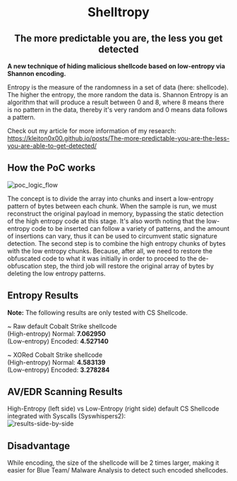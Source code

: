 <h1 align="center">
    Shelltropy
</h1>

<h2 align="center">
    The more predictable you are, the less you get detected
</h2>

**A new technique of hiding malicious shellcode based on low-entropy via Shannon encoding.**

Entropy is the measure of the randomness in a set of data (here: shellcode). The higher the entropy, the more random the data is. Shannon Entropy is an algorithm that will produce a result between 0 and 8, where 8 means there is no pattern in the data, thereby it's very random and 0 means data follows a pattern.

Check out my article for more information of my research: https://kleiton0x00.github.io/posts/The-more-predictable-you-are-the-less-you-are-able-to-get-detected/

## How the PoC works

![poc_logic_flow](https://github.com/kleiton0x00/Shelltropy/blob/main/Images/encoding_logic_flow.jpg?raw=true)

The concept is to divide the array into chunks and insert a low-entropy pattern of bytes between each chunk. When the sample is run, we must reconstruct the original payload in memory, bypassing the static detection of the high entropy code at this stage.
It's also worth noting that the low-entropy code to be inserted can follow a variety of patterns, and the amount of insertions can vary, thus it can be used to circumvent static signature detection. The second step is to combine the high entropy chunks of bytes with the low entropy chunks. 
Because, after all, we need to restore the obfuscated code to what it was initially in order to proceed to the de-obfuscation step, the third job will restore the original array of bytes by deleting the low entropy patterns. 

## Entropy Results

**Note:** The following results are only tested with CS Shellcode.

~ Raw default Cobalt Strike shellcode  
(High-entropy) Normal: **7.062950**   
(Low-entropy) Encoded: **4.527140**  

~ XORed Cobalt Strike shellcode  
(High-entropy) Normal: **4.583139**    
(Low-entropy) Encoded: **3.278284**

## AV/EDR Scanning Results

High-Entropy (left side) vs Low-Entropy (right side) default CS Shellcode integrated with Syscalls (Syswhispers2):  
![results-side-by-side](https://raw.githubusercontent.com/kleiton0x00/Shelltropy/main/Images/Results_together.jpg?token=GHSAT0AAAAAABP2SATQRJEHEIBVIG24GI6EYUUCITQ)

## Disadvantage

While encoding, the size of the shellcode will be 2 times larger, making it easier for Blue Team/ Malware Analysis to detect such encoded shellcodes.

